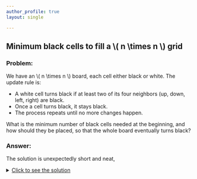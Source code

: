 ```yaml
---
author_profile: true
layout: single

---
```


## Minimum black cells to fill a \\( n \times n \\) grid

### Problem:
We have an \\( n \times n \\) board, each cell either black or white. The update rule is:

* A white cell turns black if at least two of its four neighbors (up, down, left, right) are black.
* Once a cell turns black, it stays black.
* The process repeats until no more changes happen.

What is the minimum number of black cells needed at the beginning, and how should they be placed, so that the whole board eventually turns black?

### Answer:
The solution is unexpectedly short and neat, 
<details markdown="1">
  <summary><a href="#">Click to see the solution</a></summary>
~ 
  
It’s easy to see that placing \\( n \\) black cells along the diagonal will eventually turn the entire board black. But is  \\( n \\) the minimum?  
 
Note that the update process does not change the perimeter of the black region. The fully black board has perimeter  \\( 4n \\). If we start with fewer than  \\( n \\) cells, the initial perimeter is less than  \\(4n\\). Hence, the minimum number of black cells required is  \\( n \\).  

</details>
